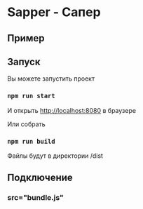 # Sapper - Сапер

## Пример

## Запуск

Вы можете запустить проект

### `npm run start`

И открыть [http://localhost:8080](http://localhost:8080) в браузере

Или собрать

### `npm run build`

Файлы будут в директории /dist

## Подключение

### src="bundle.js"
